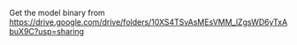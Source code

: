 Get the model binary from https://drive.google.com/drive/folders/10XS4TSvAsMEsVMM_lZgsWD6yTxAbuX9C?usp=sharing